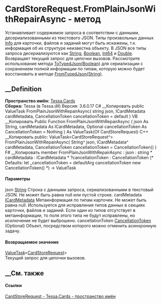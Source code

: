 # CardStoreRequest.FromPlainJsonWithRepairAsync - метод
Устанавливает содержимое запроса в соответствии с данными, десериализованными
из текстового JSON. Типы произвольных данных
[Info](P_Tessa_Platform_Storage_InfoStorageObject_Info.htm) для карточки,
файлов и заданий могут быть искажены, т.к. информация об их структуре
неизвестна объекту. В JSON все типы запроса десериализуются как
[String](https://learn.microsoft.com/dotnet/api/system.string),
[Boolean](https://learn.microsoft.com/dotnet/api/system.boolean),
[Int64](https://learn.microsoft.com/dotnet/api/system.int64) и
[Double](https://learn.microsoft.com/dotnet/api/system.double). Возвращает
текущий запрос для цепочки вызовов. Рассмотрите использование метода
[ToTypedJson(Boolean)](M_Tessa_Platform_Storage_StorageObject_ToTypedJson.htm)
для сериализации с сохранением полной информации по типам, которую можно будет
восстановить в методе
[FromTypedJson(String)](M_Tessa_Cards_CardStoreRequest_FromTypedJson.htm).
## __Definition
 **Пространство имён:** [Tessa.Cards](N_Tessa_Cards.htm)  
 **Сборка:** Tessa (в Tessa.dll) Версия: 3.6.0.17
C# __Копировать
     public ValueTask<CardStoreRequest> FromPlainJsonWithRepairAsync(
    	string json,
    	ICardMetadata cardMetadata,
    	CancellationToken cancellationToken = default
    )
VB __Копировать
     Public Function FromPlainJsonWithRepairAsync ( 
    	json As String,
    	cardMetadata As ICardMetadata,
    	Optional cancellationToken As CancellationToken = Nothing
    ) As ValueTask(Of CardStoreRequest)
C++ __Копировать
     public:
    ValueTask<CardStoreRequest^> FromPlainJsonWithRepairAsync(
    	String^ json, 
    	ICardMetadata^ cardMetadata, 
    	CancellationToken cancellationToken = CancellationToken()
    )
F# __Копировать
     member FromPlainJsonWithRepairAsync : 
            json : string * 
            cardMetadata : ICardMetadata * 
            ?cancellationToken : CancellationToken 
    (* Defaults:
            let _cancellationToken = defaultArg cancellationToken new CancellationToken()
    *)
    -> ValueTask<CardStoreRequest> 
#### Параметры
json [String](https://learn.microsoft.com/dotnet/api/system.string)
     Строка с данными запроса, сериализованными в текстовый JSON. Не может быть равна null или пустой строке. 
cardMetadata [ICardMetadata](T_Tessa_Cards_ICardMetadata.htm)
     Метаинформация по типам карточек. Не может быть равна null. Используется для исправления типов данных в секциях карточки, файлов и заданий. Если один из типов отсутствует в метаинформации, то поля этого типа не будут исправлены, но исключение не будет выброшено. 
cancellationToken
[CancellationToken](https://learn.microsoft.com/dotnet/api/system.threading.cancellationtoken)
(Optional)
    Объект, посредством которого можно отменить асинхронную задачу.
#### Возвращаемое значение
[ValueTask](https://learn.microsoft.com/dotnet/api/system.threading.tasks.valuetask-1)<[CardStoreRequest](T_Tessa_Cards_CardStoreRequest.htm)>  
Текущий запрос для цепочки вызовов.
##  __См. также
#### Ссылки
[CardStoreRequest - ](T_Tessa_Cards_CardStoreRequest.htm)
[Tessa.Cards - пространство имён](N_Tessa_Cards.htm)
